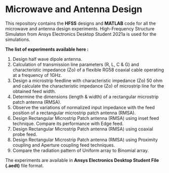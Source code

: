 # Microwave and Antenna Design
This repository contains the **HFSS** designs and **MATLAB** code for all the microwave and antenna design experiments.
High-Frequency Structure Simulaton from Ansys Electronics Desktop Student 2021a is used for the simulations.

**The list of experiments available here :** 
  1. Design half wave dipole antenna. 
  2. Calculation of transmission line parameters (R, L, C & G) and characteristic impedance (Zo) of a flexible RG58 coaxial cable operating at a frequency of 1GHz. 
  3. Design a microstrip feedline with characteristic impedance (Zo) 50 ohm and calculate the characteristic impedance (Zo) of microstrip line for the obtained feed          width. 
  4. Determine the dimensions (length & width) of a rectangular microstrip patch antenna (RMSA). 
  5. Observe the variations of normalized input impedance with the feed position of a rectangular microstrip patch antenna (RMSA). 
  6. Design Rectangular Microstrip Patch antenna (RMSA) using inset feed technique. Compare its performance with Edge feed. 
  7. Design Rectangular Microstrip Patch antenna (RMSA) using coaxial probe feed. 
  8. Design Rectangular Microstrip Patch antenna (RMSA) using Proximity coupling and Aperture coupling feed techniques. 
  9. Compare the radiation pattern of Uniform array to Binomial array. 

The experiments are available in **Ansys Electronics Desktop Student File (.aedt)** file format.
